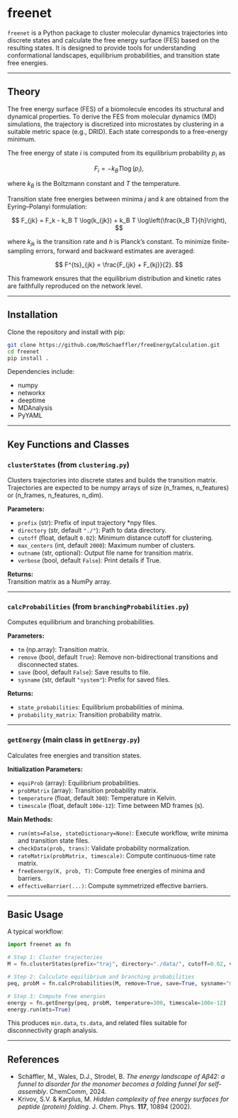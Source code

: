 # freenet

`freenet` is a Python package to cluster molecular dynamics trajectories into discrete states and calculate the free energy surface (FES) based on the resulting states. It is designed to provide tools for understanding conformational landscapes, equilibrium probabilities, and transition state free energies.

---

## Theory

The free energy surface (FES) of a biomolecule encodes its structural and dynamical properties. To derive the FES from molecular dynamics (MD) simulations, the trajectory is discretized into microstates by clustering in a suitable metric space (e.g., DRID). Each state corresponds to a free-energy minimum.

The free energy of state $i$ is computed from its equilibrium probability $p_i$ as

$$
F_i = -k_B T \log(p_i),
$$

where $k_B$ is the Boltzmann constant and $T$ the temperature.

Transition state free energies between minima $j$ and $k$ are obtained from the Eyring–Polanyi formulation:

$$
F_{jk} = F_k - k_B T \log(k_{jk}) + k_B T \log\left(\frac{k_B T}{h}\right),
$$

where $k_{jk}$ is the transition rate and $h$ is Planck’s constant. To minimize finite-sampling errors, forward and backward estimates are averaged:

$$
F^{ts}_{jk} = \frac{F_{jk} + F_{kj}}{2}.
$$

This framework ensures that the equilibrium distribution and kinetic rates are faithfully reproduced on the network level.

---

## Installation

Clone the repository and install with pip:

```bash
git clone https://github.com/MoSchaeffler/freeEnergyCalculation.git
cd freenet
pip install .
```

Dependencies include:
- numpy
- networkx
- deeptime
- MDAnalysis
- PyYAML

---

## Key Functions and Classes

### `clusterStates` (from `clustering.py`)
Clusters trajectories into discrete states and builds the transition matrix.
Trajectories are expected to be numpy arrays of size (n_frames, n_features) or (n_frames, n_features, n_dim).

**Parameters:**
- `prefix` (str): Prefix of input trajectory *npy files.
- `directory` (str, default `"./"`): Path to data directory.
- `cutoff` (float, default `0.02`): Minimum distance cutoff for clustering.
- `max_centers` (int, default `2000`): Maximum number of clusters.
- `outname` (str, optional): Output file name for transition matrix.
- `verbose` (bool, default `False`): Print details if True.

**Returns:**  
Transition matrix as a NumPy array.

---

### `calcProbabilities` (from `branchingProbabilities.py`)
Computes equilibrium and branching probabilities.

**Parameters:**
- `tm` (np.array): Transition matrix.
- `remove` (bool, default `True`): Remove non-bidirectional transitions and disconnected states.
- `save` (bool, default `False`): Save results to file.
- `sysname` (str, default `"system"`): Prefix for saved files.

**Returns:**
- `state_probabilities`: Equilibrium probabilities of minima.
- `probability_matrix`: Transition probability matrix.

---

### `getEnergy` (main class in `getEnergy.py`)
Calculates free energies and transition states.

**Initialization Parameters:**
- `equiProb` (array): Equilibrium probabilities.
- `probMatrix` (array): Transition probability matrix.
- `temperature` (float, default `300`): Temperature in Kelvin.
- `timescale` (float, default `100e-12`): Time between MD frames (s).

**Main Methods:**
- `run(mts=False, stateDictionary=None)`: Execute workflow, write minima and transition state files.
- `checkData(prob, trans)`: Validate probability normalization.
- `rateMatrix(probMatrix, timescale)`: Compute continuous-time rate matrix.
- `freeEenergy(K, prob, T)`: Compute free energies of minima and barriers.
- `effectiveBarrier(...)`: Compute symmetrized effective barriers.


---

## Basic Usage

A typical workflow:

```python
import freenet as fn

# Step 1: Cluster trajectories
M = fn.clusterStates(prefix="traj", directory="./data/", cutoff=0.02, verbose=True)

# Step 2: Calculate equilibrium and branching probabilities
peq, probM = fn.calcProbabilities(M, remove=True, save=True, sysname="mySystem")

# Step 3: Compute free energies
energy = fn.getEnergy(peq, probM, temperature=300, timescale=100e-12)
energy.run(mts=True)
```

This produces `min.data`, `ts.data`, and related files suitable for disconnectivity graph analysis.

---

## References

- Schäffler, M., Wales, D.J., Strodel, B. *The energy landscape of Aβ42: a funnel to disorder for the monomer becomes a folding funnel for self-assembly*. ChemComm, 2024.  
- Krivov, S.V. & Karplus, M. *Hidden complexity of free energy surfaces for peptide (protein) folding*. J. Chem. Phys. **117**, 10894 (2002).
